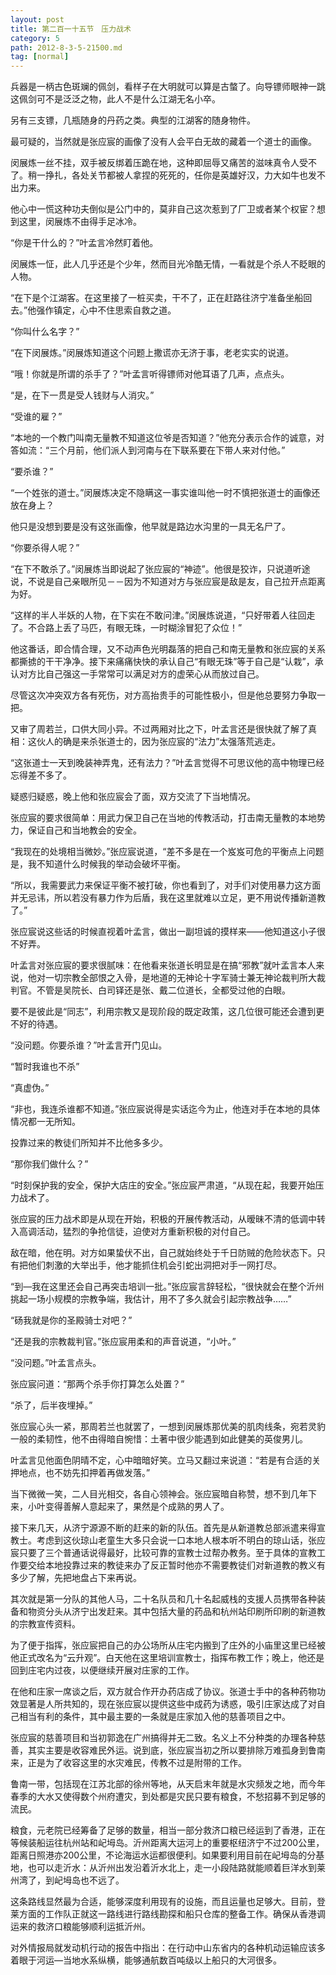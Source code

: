 ```yaml
---
layout: post
title: 第二百一十五节　压力战术
category: 5
path: 2012-8-3-5-21500.md
tag: [normal]
---
```


兵器是一柄古色斑斓的佩剑，看样子在大明就可以算是古螫了。向导镖师眼神一跳这佩剑可不是泛泛之物，此人不是什么江湖无名小卒。

另有三支镖，几瓶随身的丹药之类。典型的江湖客的随身物件。

最可疑的，当然就是张应宸的画像了没有人会平白无故的藏着一个道士的画像。

闵展炼一丝不挂，双手被反绑着压跪在地，这种即屈辱又痛苦的滋味真令人受不了。稍一挣扎，各处关节都被人拿捏的死死的，任你是英雄好汉，力大如牛也发不出力来。

他心中一慌这种功夫倒似是公门中的，莫非自己这次惹到了厂卫或者某个权宦？想到这里，闵展炼不由得手足冰冷。

“你是干什么的？”叶孟言冷然盯着他。

闵展炼一怔，此人几乎还是个少年，然而目光冷酷无情，一看就是个杀人不眨眼的人物。

“在下是个江湖客。在这里接了一桩买卖，干不了，正在赶路往济宁准备坐船回去。”他强作镇定，心中不住思索自救之道。

“你叫什么名字？”

“在下闵展炼。”闵展炼知道这个问题上撒谎亦无济于事，老老实实的说道。

“哦！你就是所谓的杀手了？”叶孟言听得镖师对他耳语了几声，点点头。

“是，在下一贯是受人钱财与人消灾。”

“受谁的雇？”

“本地的一个教门叫南无量教不知道这位爷是否知道？”他充分表示合作的诚意，对答如流：“三个月前，他们派人到河南与在下联系要在下带人来对付他。”

“要杀谁？”

“一个姓张的道士。”闵展炼决定不隐瞒这一事实谁叫他一时不慎把张道士的画像还放在身上？

他只是没想到要是没有这张画像，他早就是路边水沟里的一具无名尸了。

“你要杀得人呢？”

“在下不敢杀了。”闵展炼当即说起了张应宸的“神迹”。他很是狡诈，只说道听途说，不说是自己亲眼所见－－因为不知道对方与张应宸是敌是友，自己拉开点距离为好。

“这样的半人半妖的人物，在下实在不敢问津。”闵展炼说道，“只好带着人往回走了。不合路上丢了马匹，有眼无珠，一时糊涂冒犯了众位！”

他这番话，即合情合理，又不动声色光明磊落的把自己和南无量教和张应宸的关系都撕掳的干干净净。接下来痛痛快快的承认自己“有眼无珠”等于自己是“认栽”，承认对方比自己强这一手常常可以满足对方的虚荣心从而放过自己。

尽管这次冲突双方各有死伤，对方高抬贵手的可能性极小，但是他总要努力争取一把。

又审了周若兰，口供大同小异。不过两厢对比之下，叶孟言还是很快就了解了真相：这伙人的确是来杀张道士的，因为张应宸的“法力”太强落荒逃走。

“这张道士一天到晚装神弄鬼，还有法力？”叶孟言觉得不可思议他的高中物理已经忘得差不多了。

疑惑归疑惑，晚上他和张应宸会了面，双方交流了下当地情况。

张应宸的要求很简单：用武力保卫自己在当地的传教活动，打击南无量教的本地势力，保证自己和当地教会的安全。

“我现在的处境相当微妙。”张应宸说道，“差不多是在一个岌岌可危的平衡点上问题是，我不知道什么时候我的举动会破坏平衡。

“所以，我需要武力来保证平衡不被打破，你也看到了，对手们对使用暴力这方面并无忌讳，所以若没有暴力作为后盾，我在这里就难以立足，更不用说传播新道教了。”

张应宸说这些话的时候直视着叶孟言，做出一副坦诚的摸样来――他知道这小子很不好弄。

叶孟言对张应宸的要求很腻味：在他看来张道长明显是在搞“邪教”就叶孟言本人来说，他对一切宗教全部恨之入骨，是地道的无神论十字军骑士兼无神论裁判所大裁判官。不管是吴院长、白司铎还是张、戴二位道长，全都受过他的白眼。

要不是彼此是“同志”，利用宗教又是现阶段的既定政策，这几位很可能还会遭到更不好的待遇。

“没问题。你要杀谁？”叶孟言开门见山。

“暂时我谁也不杀”

“真虚伪。”

“非也，我连杀谁都不知道。”张应宸说得是实话迄今为止，他连对手在本地的具体情况都一无所知。

投靠过来的教徒们所知并不比他多多少。

“那你我们做什么？”

“时刻保护我的安全，保护大店庄的安全。”张应宸严肃道，“从现在起，我要开始压力战术了。

张应宸的压力战术即是从现在开始，积极的开展传教活动，从暧昧不清的低调中转入高调活动，猛烈的争抢信徒，迫使对方重新积极的对付自己。

敌在暗，他在明。对方如果蛰伏不出，自己就始终处于千日防贼的危险状态下。只有把他们刺激的大举出手，他才能抓住机会引蛇出洞把对手一网打尽。

“到―我在这里还会自己再突击培训一批。”张应宸言辞轻松，“很快就会在整个沂州挑起一场小规模的宗教争端，我估计，用不了多久就会引起宗教战争……”

“砀我就是你的圣殿骑士对吧？”

“还是我的宗教裁判官。”张应宸用柔和的声音说道，“小叶。”

“没问题。”叶孟言点头。

张应宸问道：“那两个杀手你打算怎么处置？”

“杀了，后半夜埋掉。”

张应宸心头一紧，那周若兰也就罢了，一想到闵展炼那优美的肌肉线条，宛若灵豹一般的柔韧性，他不由得暗自惋惜：土著中很少能遇到如此健美的英俊男儿。

叶孟言见他面色阴晴不定，心中暗暗好笑。立马又翻过来说道：“若是有合适的关押地点，也不妨先扣押着再做发落。”

当下微微一笑，二人目光相交，各自心领神会。张应宸暗自称赞，想不到几年下来，小叶变得善解人意起来了，果然是个成熟的男人了。

接下来几天，从济宁源源不断的赶来的新的队伍。首先是从新道教总部派遣来得宣教士。考虑到这伙琼山老童生大多只会说一口本地人根本听不明白的琼山话，张应宸只要了三个普通话说得最好，比较可靠的宣教士过帮办教务。至于具体的宣教工作要交给本地投靠过来的教徒来办了反正暂时他亦不需要教徒们对新道教的教义有多少了解，先把地盘占下来再说。

其次就是第一分队的其他人马，二十名队员和几十名起威栈的支援人员携带各种装备和物资分头从济宁出发赶来。其中包括大量的药品和杭州站印刷所印刷的新道教的宗教宣传资料。

为了便于指挥，张应宸把自己的办公场所从庄宅内搬到了庄外的小庙里这里已经被他正式改名为“云升观”。白天他在这里培训宣教士，指挥布教工作；晚上，他还是回到庄宅内过夜，以便继续开展对庄家的工作。

在他和庄家一席谈之后，双方就合作开办药店成了协议。张道士手中的各种药物功效显著是人所共知的，现在张应宸以提供这些中成药为诱惑，吸引庄家达成了对自己相当有利的条件，其中最主要的一条就是庄家加入他的慈善项目之中。

张应宸的慈善项目和当初郭逸在广州搞得并无二致。名义上不分种类的办理各种慈善，其实主要是收容难民外运。说到底，张应宸当初之所以要排除万难孤身到鲁南来，正是为了收容这里的水灾难民，传教不过是附带的工作。

鲁南一带，包括现在江苏北部的徐州等地，从天启末年就是水灾频发之地，而今年春季的大水又使得数个州府遭灾，到处都是灾民只要有粮食，不愁招募不到足够的流民。

粮食，元老院已经筹备了足够的数量，相当一部分救济口粮已经运到了香港，正在等候装船运往杭州站和屺坶岛。沂州距离大运河上的重要枢纽济宁不过200公里，距离日照港亦200公里，不论海运水运都很便利。如果要利用目前在屺坶岛的分基地，也可以走沂水：从沂州出发沿着沂水北上，走一小段陆路就能顺着巨洋水到莱州湾了，到屺坶岛也不远了。

这条路线显然最为合适，能够深度利用现有的设施，而且运量也足够大。目前，登莱方面的工作队正就这一路线进行路线勘探和船只仓库的整备工作。确保从香港调运来的救济口粮能够顺利运抵沂州。

对外情报局就发动机行动的报告中指出：在行动中山东省内的各种机动运输应该多着眼于河运―当地水系纵横，能够通航数百吨级以上船只的大河很多。